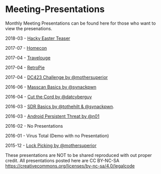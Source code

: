 # Meeting-Presentations

Monthly Meeting Presentations can be found here for those who want to view the presenations. 

2018-03 - [Hacky Easter Teaser](https://github.com/DC423/Meeting-Presentations/blob/master/2018-04-HackyEasterTeaserWalkthrough.pdf)

2017-07 - [Homecon](https://github.com/DC423/Meeting-Presentations/blob/master/2017_07_MasterSlides.pdf)

2017-04 - [Travelouge](https://github.com/DC423/Meeting-Presentations/blob/master/2017-04-Travelouge.pdf)

2017-04 - [RetroPie](https://github.com/DC423/Meeting-Presentations/blob/master/2017-04-RetroPie-Presentation.pptx)

2017-04 - [DC423 Challenge by @mothersuperior](https://github.com/DC423/Meeting-Presentations/blob/master/2017-04-DC423%20Challenge.pdf)

2016-06 - [Masscan Basics by @synackpwn](https://github.com/DC423/Meeting-Presentations/blob/master/DC423%20-%20Masscan%20Basics.pdf)

2016-04 - [Cut the Cord by @datcyberguy](https://github.com/DC423/Meeting-Presentations/blob/master/2016-04-CutTheCord.pdf)

2016-03 - [SDR Basics by @tothehilt & @synackpwn](https://github.com/DC423/Meeting-Presentations/blob/master/2016-03_SDR_Basics.pdf).

2016-03 - [Android Persistent Threat by @n01](https://github.com/DC423/Meeting-Presentations/blob/master/AndroidPersistentThreat.pdf)

2016-02 - No Presentations 

2016-01 - Virus Total (Demo with no Presentation) 

2015-12 - [Lock Picking by @mothersuperior](https://github.com/DC423/Meeting-Presentations/blob/master/2015-12-LockPickingForFunAndnonProfit.pdf)


These presentations are NOT to be shared reproduced with out proper credit. All presentations posted here are CC BY-NC-SA
https://creativecommons.org/licenses/by-nc-sa/4.0/legalcode

